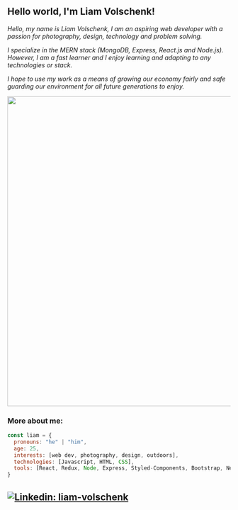 <h2> Hello world, I'm Liam Volschenk! </h2>
<p><em>Hello, my name is Liam Volschenk, I am an aspiring web developer with a passion for photography, design, technology and problem solving.

I specialize in the MERN stack (MongoDB, Express, React.js and Node.js). However, I am a fast learner and I enjoy learning and adapting to any technologies or stack.

I hope to use my work as a means of growing our economy fairly and safe guarding our environment for all future generations to enjoy. 
<p align="center"><img src="https://cdn.dribbble.com/users/1201592/screenshots/9078494/media/422a760a51cef7de2fa3db9daf697853.gif" width="700"></p>  
</em></p>

### More about me:  

```javascript
const liam = {
  pronouns: "he" | "him",
  age: 25,
  interests: [web dev, photography, design, outdoors],
  technologies: [Javascript, HTML, CSS],
  tools: [React, Redux, Node, Express, Styled-Components, Bootstrap, Next, MongoDB],
}
```

[![Linkedin: liam-volschenk](https://img.shields.io/badge/-Linkedin-blue?style=flat-square&logo=Linkedin&logoColor=white&link=https://www.linkedin.com/in/liam-volschenk-a72538116/)](https://www.linkedin.com/in/liam-volschenk-a72538116/)
---
